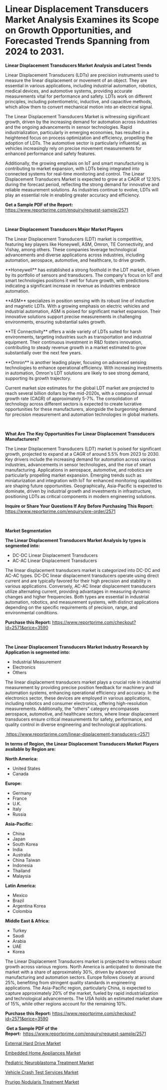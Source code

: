 <p><h1>Linear Displacement Transducers Market Analysis Examines its Scope on Growth Opportunities, and Forecasted Trends Spanning from 2024 to 2031.</h1></p><p><strong>Linear Displacement Transducers Market Analysis and Latest Trends</strong></p>
<p><p>Linear Displacement Transducers (LDTs) are precision instruments used to measure the linear displacement or movement of an object. They are essential in various applications, including industrial automation, robotics, medical devices, and automotive systems, providing accurate measurements vital for performance and safety. LDTs work on different principles, including potentiometric, inductive, and capacitive methods, which allow them to convert mechanical motion into an electrical signal.</p><p>The Linear Displacement Transducers Market is witnessing significant growth, driven by the increasing demand for automation across industries and the ongoing advancements in sensor technologies. Rapid industrialization, particularly in emerging economies, has resulted in a heightened focus on process optimization and efficiency, propelling the adoption of LDTs. The automotive sector is particularly influential, as vehicles increasingly rely on precise movement measurements for enhanced performance and safety features.</p><p>Additionally, the growing emphasis on IoT and smart manufacturing is contributing to market expansion, with LDTs being integrated into connected systems for real-time monitoring and control. The Linear Displacement Transducers Market is expected to grow at a CAGR of 12.10% during the forecast period, reflecting the strong demand for innovative and reliable measurement solutions. As industries continue to evolve, LDTs will play an essential role in enabling greater accuracy and efficiency.</p></p>
<p><strong>Get a Sample PDF of the Report:&nbsp;</strong> <a href="https://www.reportprime.com/enquiry/request-sample/2571">https://www.reportprime.com/enquiry/request-sample/2571</a></p>
<p>&nbsp;</p>
<p><strong>Linear Displacement Transducers Major Market Players</strong></p>
<p><p>The Linear Displacement Transducers (LDT) market is competitive, featuring key players like Honeywell, ASM, Omron, TE Connectivity, and Vishay, among others. These companies leverage technological advancements and diverse applications across industries, including automation, aerospace, automotive, and healthcare, to drive growth.</p><p>**Honeywell** has established a strong foothold in the LDT market, driven by its portfolio of sensors and transducers. The company's focus on IoT and smart technologies positions it well for future growth, with predictions indicating a significant increase in revenue as industries embrace automation.</p><p>**ASM** specializes in position sensing with its robust line of inductive and magnetic LDTs. With a growing emphasis on electric vehicles and industrial automation, ASM is poised for significant market expansion. Their innovative solutions support precise measurements in challenging environments, ensuring substantial sales growth.</p><p>**TE Connectivity** offers a wide variety of LDTs suited for harsh environments, targeting industries such as transportation and industrial equipment. Their continuous investment in R&D fosters innovation, contributing to steady revenue growth in a market estimated to grow substantially over the next few years.</p><p>**Omron** is another leading player, focusing on advanced sensing technologies to enhance operational efficiency. With increasing investments in automation, Omron's LDT solutions are likely to see strong demand, supporting its growth trajectory.</p><p>Current market size estimates for the global LDT market are projected to reach several billion dollars by the mid-2020s, with a compound annual growth rate (CAGR) of approximately 5-7%. The consolidation of technology across different sectors is expected to create lucrative opportunities for these manufacturers, alongside the burgeoning demand for precision measurement and automation technologies in global markets.</p></p>
<p>&nbsp;</p>
<p><strong>What Are The Key Opportunities For Linear Displacement Transducers Manufacturers?</strong></p>
<p><p>The Linear Displacement Transducers (LDT) market is poised for significant growth, projected to expand at a CAGR of around 5.5% from 2023 to 2030. Key drivers include the increasing demand for automation across various industries, advancements in sensor technologies, and the rise of smart manufacturing. Applications in aerospace, automotive, and robotics are particularly propelling market expansion. Emerging trends such as miniaturization and integration with IoT for enhanced monitoring capabilities are shaping future opportunities. Geographically, Asia-Pacific is expected to dominate, driven by industrial growth and investments in infrastructure, positioning LDTs as critical components in modern engineering solutions.</p></p>
<p><strong>Inquire or Share Your Questions If Any Before Purchasing This Report:</strong> <a href="https://www.reportprime.com/enquiry/pre-order/2571">https://www.reportprime.com/enquiry/pre-order/2571</a></p>
<p>&nbsp;</p>
<p><strong>Market Segmentation</strong></p>
<p><strong>The Linear Displacement Transducers Market Analysis by types is segmented into:</strong></p>
<p><ul><li>DC-DC Linear Displacement Transducers</li><li>AC-AC Linear Displacement Transducers</li></ul></p>
<p><p>The linear displacement transducers market is categorized into DC-DC and AC-AC types. DC-DC linear displacement transducers operate using direct current and are typically favored for their high precision and stability in various applications. Conversely, AC-AC linear displacement transducers utilize alternating current, providing advantages in measuring dynamic changes and higher frequencies. Both types are essential in industrial automation, robotics, and measurement systems, with distinct applications depending on the specific requirements of precision, range, and environmental conditions.</p></p>
<p><strong>Purchase this Report:&nbsp;</strong><a href="https://www.reportprime.com/checkout?id=2571&price=3590">https://www.reportprime.com/checkout?id=2571&price=3590</a></p>
<p>&nbsp;</p>
<p><strong>The Linear Displacement Transducers Market Industry Research by Application is segmented into:</strong></p>
<p><ul><li>Industrial Measurement</li><li>Electronics</li><li>Others</li></ul></p>
<p><p>The linear displacement transducers market plays a crucial role in industrial measurement by providing precise position feedback for machinery and automation systems, enhancing operational efficiency and accuracy. In the electronics sector, these devices are employed in various applications, including robotics and consumer electronics, offering high-resolution measurements. Additionally, the "others" category encompasses aerospace, automotive, and healthcare sectors, where linear displacement transducers ensure critical measurements for safety, performance, and quality control in diverse engineering and technological applications.</p></p>
<p><a href="https://www.reportprime.com/linear-displacement-transducers-r2571">&nbsp;https://www.reportprime.com/linear-displacement-transducers-r2571</a></p>
<p><strong>In terms of Region, the Linear Displacement Transducers Market Players available by Region are:</strong></p>
<p>
    <p> <strong> North America: </strong>
        <ul>
            <li>United States</li>
            <li>Canada</li>
        </ul>
        </p> 
    <p> <strong> Europe: </strong>
        <ul>
            <li>Germany</li>
            <li>France</li>
            <li>U.K.</li>
            <li>Italy</li>
            <li>Russia</li>
        </ul>
        </p> 
    <p> <strong> Asia-Pacific: </strong>
        <ul>
            <li>China</li>
            <li>Japan</li>
            <li>South Korea</li>
            <li>India</li>
            <li>Australia</li>
            <li>China Taiwan</li>
            <li>Indonesia</li>
            <li>Thailand</li>
            <li>Malaysia</li>
        </ul>
        </p> 
    <p> <strong> Latin America: </strong>
        <ul>
            <li>Mexico</li>
            <li>Brazil</li>
            <li>Argentina Korea</li>
            <li>Colombia</li>
        </ul>
        </p> 
    <p> <strong> Middle East & Africa: </strong>
        <ul>
            <li>Turkey</li>
            <li>Saudi</li>
            <li>Arabia</li>
            <li>UAE</li>
            <li>Korea</li>
        </ul>
    </p>
    </p>
<p><p>The Linear Displacement Transducers market is projected to witness robust growth across various regions. North America is anticipated to dominate the market with a share of approximately 30%, driven by advanced manufacturing and automation sectors. Europe follows closely at around 25%, benefiting from stringent quality standards in engineering applications. The Asia-Pacific region, particularly China, is expected to capture approximately 20% of the market, fueled by rapid industrialization and technological advancements. The USA holds an estimated market share of 15%, while other regions account for the remaining 10%.</p></p>
<p><strong>Purchase this Report: </strong><a href="https://www.reportprime.com/checkout?id=2571&price=3590">https://www.reportprime.com/checkout?id=2571&price=3590</a></p>
<p>&nbsp;<strong>Get a Sample PDF of the Report:&nbsp;&nbsp;</strong><a href="https://www.reportprime.com/enquiry/request-sample/2571">https://www.reportprime.com/enquiry/request-sample/2571</a></p>
<p><strong></strong></p>
<p><p><a href="https://www.linkedin.com/pulse/strategic-insights-global-external-hard-drive-market-trends-kxyke?trackingId=Op9EzlLhSzyNigxvleIDag%3D%3D">External Hard Drive Market</a></p><p><a href="https://issuu.com/reportprime-2/docs/embedded-home-appliances-market-siz_490a2ddc301a4a">Embedded Home Appliances Market</a></p><p><a href="https://www.linkedin.com/pulse/pediatric-neuroblastoma-treatment-market2024-2031-industry-lmage?trackingId=sDZghlIATKaZkUj6HZBtJw%3D%3D">Pediatric Neuroblastoma Treatment Market</a></p><p><a href="https://issuu.com/reportprime-2/docs/vehicle-crash-test-services-market-_8f00cff9c9f84e">Vehicle Crash Test Services Market</a></p><p><a href="https://www.linkedin.com/pulse/comprehensive-look-product-type-capsaicin-creamantihistaminesothers-km5ne?trackingId=bsnH2uvaQvCchjJUexrGDw%3D%3D">Prurigo Nodularis Treatment Market</a></p></p>